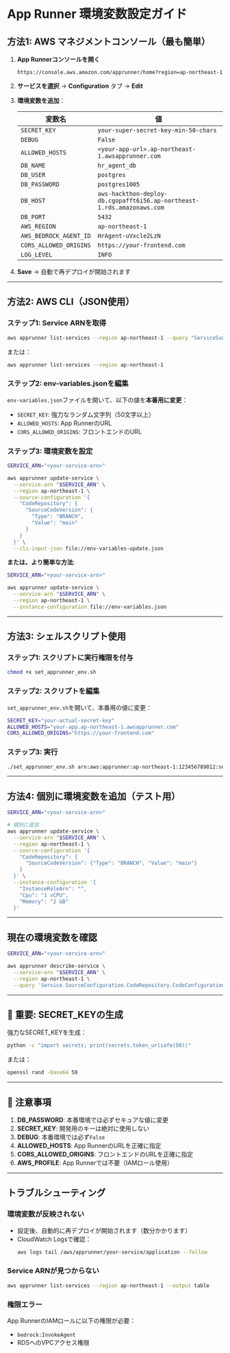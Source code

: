 # App Runner 環境変数設定ガイド

## 方法1: AWS マネジメントコンソール（最も簡単）

1. **App Runnerコンソールを開く**
   ```
   https://console.aws.amazon.com/apprunner/home?region=ap-northeast-1
   ```

2. **サービスを選択** → **Configuration** タブ → **Edit**

3. **環境変数を追加**：

   | 変数名 | 値 |
   |--------|-----|
   | `SECRET_KEY` | `your-super-secret-key-min-50-chars` |
   | `DEBUG` | `False` |
   | `ALLOWED_HOSTS` | `<your-app-url>.ap-northeast-1.awsapprunner.com` |
   | `DB_NAME` | `hr_agent_db` |
   | `DB_USER` | `postgres` |
   | `DB_PASSWORD` | `postgres1005` |
   | `DB_HOST` | `aws-hackthon-deploy-db.cgopafft6i56.ap-northeast-1.rds.amazonaws.com` |
   | `DB_PORT` | `5432` |
   | `AWS_REGION` | `ap-northeast-1` |
   | `AWS_BEDROCK_AGENT_ID` | `HrAgent-uVxcle2LzN` |
   | `CORS_ALLOWED_ORIGINS` | `https://your-frontend.com` |
   | `LOG_LEVEL` | `INFO` |

4. **Save** → 自動で再デプロイが開始されます

---

## 方法2: AWS CLI（JSON使用）

### ステップ1: Service ARNを取得

```bash
aws apprunner list-services --region ap-northeast-1 --query "ServiceSummaryList[?ServiceName=='your-service-name'].ServiceArn" --output text
```

または：

```bash
aws apprunner list-services --region ap-northeast-1
```

### ステップ2: env-variables.jsonを編集

`env-variables.json`ファイルを開いて、以下の値を**本番用に変更**：

- `SECRET_KEY`: 強力なランダム文字列（50文字以上）
- `ALLOWED_HOSTS`: App RunnerのURL
- `CORS_ALLOWED_ORIGINS`: フロントエンドのURL

### ステップ3: 環境変数を設定

```bash
SERVICE_ARN="<your-service-arn>"

aws apprunner update-service \
  --service-arn "$SERVICE_ARN" \
  --region ap-northeast-1 \
  --source-configuration '{
    "CodeRepository": {
      "SourceCodeVersion": {
        "Type": "BRANCH",
        "Value": "main"
      }
    }
  }' \
  --cli-input-json file://env-variables-update.json
```

**または、より簡単な方法**:

```bash
SERVICE_ARN="<your-service-arn>"

aws apprunner update-service \
  --service-arn "$SERVICE_ARN" \
  --region ap-northeast-1 \
  --instance-configuration file://env-variables.json
```

---

## 方法3: シェルスクリプト使用

### ステップ1: スクリプトに実行権限を付与

```bash
chmod +x set_apprunner_env.sh
```

### ステップ2: スクリプトを編集

`set_apprunner_env.sh`を開いて、本番用の値に変更：

```bash
SECRET_KEY="your-actual-secret-key"
ALLOWED_HOSTS="your-app.ap-northeast-1.awsapprunner.com"
CORS_ALLOWED_ORIGINS="https://your-frontend.com"
```

### ステップ3: 実行

```bash
./set_apprunner_env.sh arn:aws:apprunner:ap-northeast-1:123456789012:service/your-service/abc123
```

---

## 方法4: 個別に環境変数を追加（テスト用）

```bash
SERVICE_ARN="<your-service-arn>"

# 個別に追加
aws apprunner update-service \
  --service-arn "$SERVICE_ARN" \
  --region ap-northeast-1 \
  --source-configuration '{
    "CodeRepository": {
      "SourceCodeVersion": {"Type": "BRANCH", "Value": "main"}
    }
  }' \
  --instance-configuration '{
    "InstanceRoleArn": "",
    "Cpu": "1 vCPU",
    "Memory": "2 GB"
  }'
```

---

## 現在の環境変数を確認

```bash
SERVICE_ARN="<your-service-arn>"

aws apprunner describe-service \
  --service-arn "$SERVICE_ARN" \
  --region ap-northeast-1 \
  --query 'Service.SourceConfiguration.CodeRepository.CodeConfiguration.CodeConfigurationValues.RuntimeEnvironmentVariables'
```

---

## 🔐 重要: SECRET_KEYの生成

強力なSECRET_KEYを生成：

```bash
python -c "import secrets; print(secrets.token_urlsafe(50))"
```

または：

```bash
openssl rand -base64 50
```

---

## 📝 注意事項

1. **DB_PASSWORD**: 本番環境では必ずセキュアな値に変更
2. **SECRET_KEY**: 開発用のキーは絶対に使用しない
3. **DEBUG**: 本番環境では必ず`False`
4. **ALLOWED_HOSTS**: App RunnerのURLを正確に指定
5. **CORS_ALLOWED_ORIGINS**: フロントエンドのURLを正確に指定
6. **AWS_PROFILE**: App Runnerでは不要（IAMロール使用）

---

## トラブルシューティング

### 環境変数が反映されない
- 設定後、自動的に再デプロイが開始されます（数分かかります）
- CloudWatch Logsで確認：
  ```bash
  aws logs tail /aws/apprunner/your-service/application --follow
  ```

### Service ARNが見つからない
```bash
aws apprunner list-services --region ap-northeast-1 --output table
```

### 権限エラー
App RunnerのIAMロールに以下の権限が必要：
- `bedrock:InvokeAgent`
- RDSへのVPCアクセス権限
